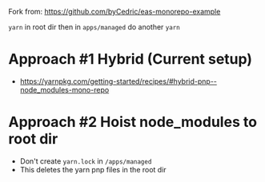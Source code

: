 Fork from: https://github.com/byCedric/eas-monorepo-example

`yarn` in root dir
then in `apps/managed` do another `yarn`

# Approach #1 Hybrid (Current setup)
- https://yarnpkg.com/getting-started/recipes/#hybrid-pnp--node_modules-mono-repo

# Approach #2 Hoist node_modules to root dir
- Don't create `yarn.lock` in `/apps/managed` 
- This deletes the yarn pnp files in the root dir